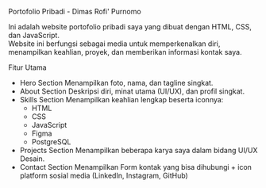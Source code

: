 Portofolio Pribadi - Dimas Rofi' Purnomo

Ini adalah website portofolio pribadi saya yang dibuat dengan HTML, CSS, dan JavaScript.  
Website ini berfungsi sebagai media untuk memperkenalkan diri, menampilkan keahlian, proyek, dan memberikan informasi kontak saya.

Fitur Utama
- Hero Section
  Menampilkan foto, nama, dan tagline singkat.
- About Section 
  Deskripsi diri, minat utama (UI/UX), dan profil singkat.
- Skills Section
  Menampilkan keahlian lengkap beserta iconnya:  
  - HTML
  - CSS
  - JavaScript  
  - Figma    
  - PostgreSQL  
- Projects Section 
  Menampilkan beberapa karya saya dalam bidang UI/UX Desain.
- Contact Section
  Menampilkan Form kontak yang bisa dihubungi + icon platform sosial media (LinkedIn, Instagram, GitHub)
